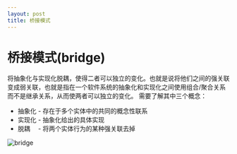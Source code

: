 ```yaml
---
layout: post
title: 桥接模式
---
```


桥接模式(bridge)
=================
  
  将抽象化与实现化脱耦，使得二者可以独立的变化。也就是说将他们之间的强关联变成弱关联，也就是指在一个软件系统的抽象化和实现化之间使用组合/聚合关系而不是继承关系，从而使两者可以独立的变化。
 需要了解其中三个概念：

* 抽象化 - 存在于多个实体中的共同的概念性联系
* 实现化 - 抽象化给出的具体实现
* 脱耦 　- 将两个实体行为的某种强关联去掉
 
![bridge](/images/design-pattern/bridge.png)
   
